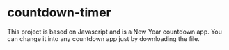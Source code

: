 # countdown-timer

This project is based on Javascript and is a New Year countdown app.
You can change it into any countdown app just by downloading the file.
